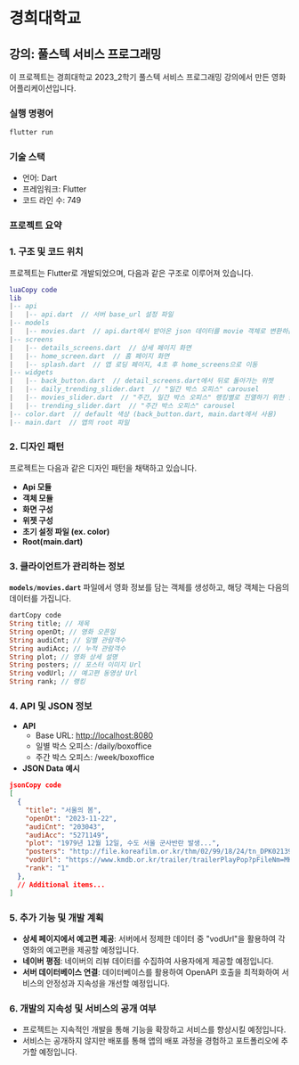 # 경희대학교
## 강의: 풀스텍 서비스 프로그래밍

이 프로젝트는 경희대학교 2023_2학기 풀스텍 서비스 프로그래밍 강의에서 만든 영화 어플리케이션입니다.

### 실행 명령어
```bash
flutter run
```


### 기술 스택
  - 언어: Dart
  - 프레임워크: Flutter
  - 코드 라인 수: 749
### 

### **프로젝트 요약**

### 1. 구조 및 코드 위치

프로젝트는 Flutter로 개발되었으며, 다음과 같은 구조로 이루어져 있습니다.

```lua
luaCopy code
lib
|-- api
|   |-- api.dart  // 서버 base_url 설정 파일
|-- models
|   |-- movies.dart  // api.dart에서 받아온 json 데이터를 movie 객체로 변환하는 파일
|-- screens
|   |-- details_screens.dart  // 상세 페이지 화면
|   |-- home_screen.dart  // 홈 페이지 화면
|   |-- splash.dart  // 앱 로딩 페이지, 4초 후 home_screens으로 이동
|-- widgets
|   |-- back_button.dart  // detail_screens.dart에서 뒤로 돌아가는 위젯
|   |-- daily_trending_slider.dart  // "일간 박스 오피스" carousel
|   |-- movies_slider.dart  // "주간, 일간 박스 오피스" 랭킹별로 진열하기 위한 슬라이더
|   |-- trending_slider.dart  // "주간 박스 오피스" carousel
|-- color.dart  // default 색상 (back_button.dart, main.dart에서 사용)
|-- main.dart  // 앱의 root 파일

```

### 2. 디자인 패턴

프로젝트는 다음과 같은 디자인 패턴을 채택하고 있습니다.

- **Api 모듈**
- **객체 모듈**
- **화면 구성**
- **위젯 구성**
- **초기 설정 파일 (ex. color)**
- **Root(main.dart)**

### 3. 클라이언트가 관리하는 정보

**`models/movies.dart`** 파일에서 영화 정보를 담는 객체를 생성하고, 해당 객체는 다음의 데이터를 가집니다.

```dart
dartCopy code
String title; // 제목
String openDt; // 영화 오픈일
String audiCnt; // 일별 관람객수
String audiAcc; // 누적 관람객수
String plot; // 영화 상세 설명
String posters; // 포스터 이미지 Url
String vodUrl; // 예고편 동영상 Url
String rank; // 랭킹

```

### 4. API 및 JSON 정보

- **API**
    - Base URL: [http://localhost:8080](http://localhost:8080/)
    - 일별 박스 오피스: /daily/boxoffice
    - 주간 박스 오피스: /week/boxoffice
- **JSON Data 예시**

```json
jsonCopy code
[
  {
    "title": "서울의 봄",
    "openDt": "2023-11-22",
    "audiCnt": "203043",
    "audiAcc": "5271149",
    "plot": "1979년 12월 12일, 수도 서울 군사반란 발생...",
    "posters": "http://file.koreafilm.or.kr/thm/02/99/18/24/tn_DPK021396.jpg",
    "vodUrl": "https://www.kmdb.or.kr/trailer/trailerPlayPop?pFileNm=MK060323_P02.mp4",
    "rank": "1"
  },
  // Additional items...
]

```

### 5. 추가 기능 및 개발 계획

- **상세 페이지에서 예고편 제공**: 서버에서 정제한 데이터 중 "vodUrl"을 활용하여 각 영화의 예고편을 제공할 예정입니다.
- **네이버 평점**: 네이버의 리뷰 데이터를 수집하여 사용자에게 제공할 예정입니다.
- **서버 데이터베이스 연결**: 데이터베이스를 활용하여 OpenAPI 호출을 최적화하여 서비스의 안정성과 지속성을 개선할 예정입니다.

### 6. 개발의 지속성 및 서비스의 공개 여부

- 프로젝트는 지속적인 개발을 통해 기능을 확장하고 서비스를 향상시킬 예정입니다.
- 서비스는 공개하지 않지만 배포를 통해 앱의 배포 과정을 경험하고 포트폴리오에 추가할 예정입니다.
